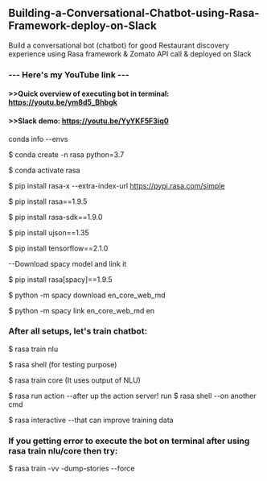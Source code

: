 
## Building-a-Conversational-Chatbot-using-Rasa-Framework-deploy-on-Slack
Build a conversational bot (chatbot) for good Restaurant discovery experience using Rasa framework &amp; Zomato API call &amp; deployed on Slack

### --- Here's my YouTube link ---

#### >>Quick overview of executing bot in terminal: https://youtu.be/ym8d5_Bhbgk

#### >>Slack demo: https://youtu.be/YyYKF5F3iq0


conda info --envs

$ conda create -n rasa python=3.7

$ conda activate rasa

$ pip install rasa-x --extra-index-url https://pypi.rasa.com/simple
 
$ pip install rasa==1.9.5

$ pip install rasa-sdk==1.9.0

$ pip install ujson==1.35

$ pip install tensorflow==2.1.0

--Download spacy model and link it

$ pip install rasa[spacy]==1.9.5

$ python -m spacy download en_core_web_md

$ python -m spacy link en_core_web_md en

 

### After all setups, let's train chatbot:

$ rasa train nlu

$ rasa shell  (for testing purpose)

$ rasa train core  (It uses output of NLU)

$ rasa run action --after up the action server! run $ rasa shell --on another cmd

$ rasa interactive --that can improve training data

### If you getting error to execute the bot on terminal after using rasa train nlu/core then try: 
$ rasa train -vv -dump-stories --force 
